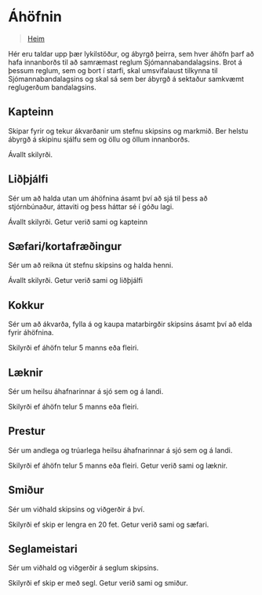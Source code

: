 # Áhöfnin

> [Heim](index.md)

Hér eru taldar upp þær lykilstöður, og ábyrgð þeirra, sem hver áhöfn þarf að hafa innanborðs til að samræmast reglum Sjómannabandalagsins.
Brot á þessum reglum, sem og bort í starfi, skal umsvifalaust tilkynna til Sjómannabandalagsins og skal sá sem ber ábyrgð á sektaður samkvæmt reglugerðum bandalagsins. 

## Kapteinn

Skipar fyrir og tekur ákvarðanir um stefnu skipsins og markmið. Ber helstu ábyrgð á skipinu sjálfu sem og öllu og öllum innanborðs.

Ávallt skilyrði.

## Liðþjálfi

Sér um að halda utan um áhöfnina ásamt því að sjá til þess að stjórnbúnaður, áttaviti og þess háttar sé í góðu lagi.

Ávallt skilyrði.
Getur verið sami og kapteinn

## Sæfari/kortafræðingur

Sér um að reikna út stefnu skipsins og halda henni.

Ávallt skilyrði.
Getur verið sami og liðþjálfi

## Kokkur

Sér um að ákvarða, fylla á og kaupa matarbirgðir skipsins ásamt því að elda fyrir áhöfnina.

Skilyrði ef áhöfn telur 5 manns eða fleiri.

## Læknir

Sér um heilsu áhafnarinnar á sjó sem og á landi.

Skilyrði ef áhöfn telur 5 manns eða fleiri.


## Prestur

Sér um andlega og trúarlega heilsu áhafnarinnar á sjó sem og á landi.

Skilyrði ef áhöfn telur 5 manns eða fleiri.
Getur verið sami og læknir.

## Smiður 

Sér um viðhald skipsins og viðgerðir á því.

Skilyrði ef skip er lengra en 20 fet.
Getur verið sami og sæfari.

## Seglameistari

Sér um viðhald og viðgerðir á seglum skipsins.

Skilyrði ef skip er með segl.
Getur verið sami og smiður.
